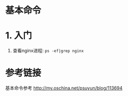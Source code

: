 # 基本命令

# 1. 入门

1. 查看nginx进程: `ps -ef|grep nginx`

  

# 参考链接

基本命令参考 <http://my.oschina.net/psuyun/blog/113694>